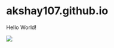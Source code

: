 # akshay107.github.io

Hello World!

<img src="https://render.githubusercontent.com/render/math?math=e^{i \pi} = -1">
